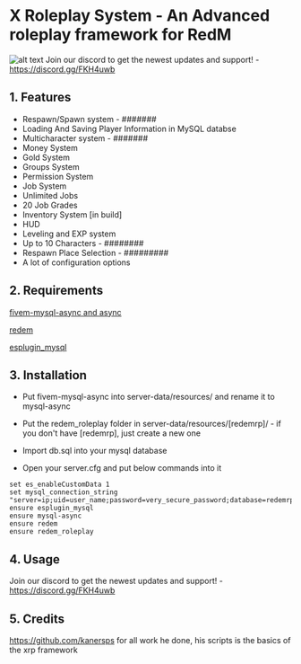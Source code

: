 # X Roleplay System - An Advanced roleplay framework for RedM

![alt text](https://wildwest.pl/redm.jpg)
Join our discord to get the newest updates and support! - https://discord.gg/FKH4uwb

## 1. Features
- Respawn/Spawn system - #######
- Loading And Saving Player Information in MySQL databse
- Multicharacter system - #######
- Money System
- Gold System
- Groups System
- Permission System
- Job System
- Unlimited Jobs
- 20 Job Grades
- Inventory System [in build]
- HUD
- Leveling and EXP system
- Up to 10 Characters - ########
- Respawn Place Selection - #########
- A lot of configuration options

## 2. Requirements
 
[fivem-mysql-async and async](https://github.com/amakuu/mysql-async-temporary)

[redem](https://github.com/kanersps/redem)

[esplugin_mysql](https://github.com/kanersps/esplugin_mysql)

## 3. Installation
- Put fivem-mysql-async into server-data/resources/ and rename it to mysql-async

- Put the redem_roleplay folder in server-data/resources/[redemrp]/ - if you don't have [redemrp], just create a new one

- Import db.sql into your mysql database

- Open your server.cfg and put below commands into it


```
set es_enableCustomData 1
set mysql_connection_string "server=ip;uid=user_name;password=very_secure_password;database=redemrp"
ensure esplugin_mysql
ensure mysql-async
ensure redem
ensure redem_roleplay
```

## 4. Usage
Join our discord to get the newest updates and support! - https://discord.gg/FKH4uwb

## 5. Credits

https://github.com/kanersps for all work he done, his scripts is the basics of the xrp framework
